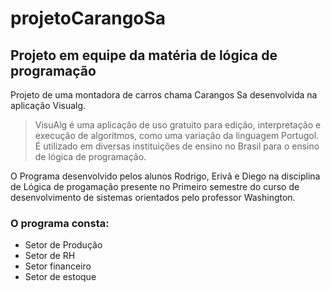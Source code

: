 # projetoCarangoSa
## Projeto em equipe da matéria de lógica de programação
Projeto de uma montadora de carros chama Carangos Sa desenvolvida na aplicação Visualg.

>VisuAlg é uma aplicação de uso gratuito para edição, interpretação e execução de algoritmos,
como uma variação da linguagem Portugol. É utilizado em diversas instituições de ensino no Brasil
para o ensino de lógica de programação.
 
O Programa desenvolvido pelos alunos Rodrigo, Erivã e Diego na disciplina de Lógica de progamação presente
no Primeiro semestre do curso de desenvolvimento de sistemas orientados pelo professor Washington.

### O programa consta:
- Setor de Produção
- Setor de RH
- Setor financeiro
- Setor de estoque

  
  
